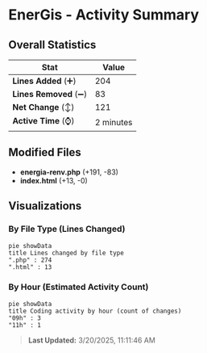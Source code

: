 # EnerGis - Activity Summary 

## Overall Statistics

| Stat                   | Value                                                             |
| ---------------------- | ----------------------------------------------------------------- |
| **Lines Added** (➕)   | 204                                          |
| **Lines Removed** (➖) | 83                                        |
| **Net Change** (↕)    | 121                |
| **Active Time** (⌚)   | 2 minutes |


## Modified Files
- **energia-renv.php** (+191, -83)
- **index.html** (+13, -0)

## Visualizations

### By File Type (Lines Changed)

```mermaid
pie showData
title Lines changed by file type
".php" : 274
".html" : 13
```

### By Hour (Estimated Activity Count)

```mermaid
pie showData
title Coding activity by hour (count of changes)
"09h" : 3
"11h" : 1
```


> **Last Updated:** 3/20/2025, 11:11:46 AM